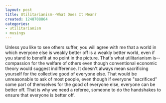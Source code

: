 ```yaml
---
layout: post
title: Utilitarianism--What Does It Mean?
created: 1248708864
categories:
- utilitarianism
- musings
---
```

Unless you like to see others suffer, you will agree with me that a world in which everyone else is weakly better off is a weakly better world, even if you stand to benefit at no point in the picture. That's what utilitarianism is--compassion for the welfare of others even though conventional economic theory would suggest indifference. It doesn't always mean sacrificing yourself for the collective good of everyone else. That would be unreasonable to ask of most people, even though if everyone "sacrificed" some part of themselves for the good of everyone else, everyone can be better off. That is why we need a referee, someone to do the handshakes to ensure that everyone is better off.

